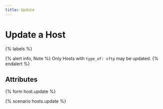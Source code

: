 ```yaml
---
title: Update
---
```


# Update a Host

{% labels %}

{% alert info, Note %}
Only Hosts with `type_of: sftp` may be updated.
{% endalert %}

## Attributes

{% form host.update %}

{% scenario hosts.update %}
